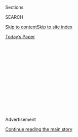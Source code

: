 <div id="app">

<div>

<div>

<div>

<div class="NYTAppHideMasthead css-1q2w90k e1suatyy0">

<div class="section css-ui9rw0 e1suatyy2">

<div class="css-eph4ug er09x8g0">

<div class="css-6n7j50">

</div>

<span class="css-1dv1kvn">Sections</span>

<div class="css-10488qs">

<span class="css-1dv1kvn">SEARCH</span>

</div>

[Skip to content](#site-content)[Skip to site index](#site-index)

</div>

<div class="css-10698na e1huz5gh0">

</div>

</div>

<div id="masthead-bar-one" class="section hasLinks css-15hmgas e1csuq9d3">

<div class="css-uqyvli e1csuq9d0">

</div>

<div class="css-1uqjmks e1csuq9d1">

</div>

<div class="css-9e9ivx">

[](https://myaccount.nytimes.com/auth/login?response_type=cookie&client_id=vi)

</div>

<div class="css-1bvtpon e1csuq9d2">

[Today’s Paper](https://www.nytimes.com/section/todayspaper)

</div>

</div>

</div>

</div>

<div data-aria-hidden="false">

<div id="site-content" role="main">

<div>

<div class="css-1aor85t" style="opacity:0.000000001;z-index:-1;visibility:hidden">

<div class="css-1hqnpie">

<div class="css-epjblv">

<span class="css-17xtcya">[Opinion](/section/opinion)</span><span class="css-x15j1o">|</span><span class="css-fwqvlz">The
Misunderstood, Maligned Rattlesnake</span>

</div>

<div class="css-k008qs">

<div class="css-1iwv8en">

<span class="css-18z7m18"></span>

<div>

</div>

</div>

<span class="css-1n6z4y">https://nyti.ms/316nHhs</span>

<div class="css-1705lsu">

<div class="css-4xjgmj">

<div class="css-4skfbu" role="toolbar" data-aria-label="Social Media Share buttons, Save button, and Comments Panel with current comment count" data-testid="share-tools">

  - 
  - 
  - 
  - 
    
    <div class="css-6n7j50">
    
    </div>

  - 

</div>

</div>

</div>

</div>

</div>

</div>

<div id="NYT_TOP_BANNER_REGION" class="css-13pd83m">

</div>

<div id="top-wrapper" class="css-1sy8kpn">

<div id="top-slug" class="css-l9onyx">

Advertisement

</div>

[Continue reading the main story](#after-top)

<div class="ad top-wrapper" style="text-align:center;height:100%;display:block;min-height:250px">

<div id="top" class="place-ad" data-position="top" data-size-key="top">

</div>

</div>

<div id="after-top">

</div>

</div>

<div>

<div class="css-v5btjw etb61u70">

<div class="css-v05ibm etb61u71">

[Opinion](/section/opinion)

</div>

</div>

<div id="sponsor-wrapper" class="css-1hyfx7x">

<div id="sponsor-slug" class="css-19vbshk">

Supported by

</div>

[Continue reading the main story](#after-sponsor)

<div id="sponsor" class="ad sponsor-wrapper" style="text-align:center;height:100%;display:block">

</div>

<div id="after-sponsor">

</div>

</div>

<div class="css-186x18t">

</div>

<div class="css-1vkm6nb ehdk2mb0">

# The Misunderstood, Maligned Rattlesnake

</div>

The beautiful creature in the flower bed was not a threat to us. It was
a gift.

<div class="css-18e8msd">

<div class="css-vp77d3 epjyd6m0">

<div class="css-1p10dcb ey68jwv0" data-aria-hidden="true">

[![Margaret
Renkl](https://static01.nyt.com/images/2017/04/08/opinion/margaret-renkl/margaret-renkl-thumbLarge-v2.png
"Margaret Renkl")](https://www.nytimes.com/by/margaret-renkl)

</div>

<div class="css-1baulvz">

By [<span class="css-1baulvz last-byline" itemprop="name">Margaret
Renkl</span>](https://www.nytimes.com/by/margaret-renkl)

<div class="css-8atqhb">

Contributing Opinion Writer

</div>

</div>

</div>

  - June 22, 2020

  - 
    
    <div class="css-4xjgmj">
    
    <div class="css-d8bdto" role="toolbar" data-aria-label="Social Media Share buttons, Save button, and Comments Panel with current comment count" data-testid="share-tools">
    
      - 
      - 
      - 
      - 
        
        <div class="css-6n7j50">
        
        </div>
    
      - 
    
    </div>
    
    </div>

</div>

<div class="css-79elbk" data-testid="photoviewer-wrapper">

<div class="css-z3e15g" data-testid="photoviewer-wrapper-hidden">

</div>

<div class="css-1a48zt4 ehw59r15" data-testid="photoviewer-children">

![<span class="css-16f3y1r e13ogyst0" data-aria-hidden="true">A female
timber rattlesnake with her
young.</span><span class="css-cnj6d5 e1z0qqy90" itemprop="copyrightHolder"><span class="css-1ly73wi e1tej78p0">Credit...</span><span><span>Kevin
Stohlgren, via The Orianne
Society</span></span></span>](https://static01.nyt.com/images/2020/06/22/opinion/22renkl1/merlin_173706246_a67f8a35-473f-41ea-9622-5aa850461077-articleLarge.jpg?quality=75&auto=webp&disable=upscale)

</div>

</div>

</div>

<div class="section meteredContent css-1r7ky0e" name="articleBody" itemprop="articleBody">

<div class="css-1fanzo5 StoryBodyCompanionColumn">

<div class="css-53u6y8">

NASHVILLE — The cabin my husband and I borrowed last week was first
built in Kentucky on our friends’ family land more than 100 years ago.
The timbers are rough-hewed, and you can still see the bark on some of
the beams as the builders conserved every inch of the trees they felled
from a forest that must have seemed endless. Our friends dismantled the
cabin in 1987 and brought the timbers back to Tennessee, where they used
them to build a new cabin on the Cumberland Plateau. It is now perched
at the edge of a windswept bluff overlooking Lost Cove, [one of the most
biodiverse places in the
world](https://www.landtrusttn.org/projects/lost-cove-sewanee-tn/),
right where the heavens come together with the earth.

In the five days we spent there to celebrate our anniversary, we walked
in an endless garden — Queen Anne’s lace and forest tickseed, Carolina
horsenettle and narrowleaf vervain, annual fleabane and zigzag
spiderwort and oxeye daisies were all growing wild. The woods were
filled with songbirds: blue jays and goldfinches and tufted titmice and
chickadees and bluebirds and even the [secretive scarlet
tanager](https://www.allaboutbirds.org/guide/Scarlet_Tanager/id).
Tanagers generally keep to the treetops, but the trees growing in the
soil of Lost Cove reach up to the edge of the bluff. From our own perch,
we had a bird’s-eye view of the trees.

We watched a pair of red-tailed hawks teaching their fledglings to hunt.
We listened to [a pileated woodpecker’s wild
cry](https://www.youtube.com/watch?v=NqPPioNKIfo) from the top of a dead
tree and heard [a red fox barking in the
dark](https://wildambience.com/wildlife-sounds/red-fox/) as two barred
owls called to each other: [*Who, who, who cooks for
you?*](https://www.youtube.com/watch?v=y5zc-NHIipw) At Lost Cove, the
nights are as beautiful as the days. The fireflies come out to fill the
forest just as the stars come out to fill the skies.

The sound that woke me in the first stirrings of dawn one morning was
the cry of a small animal — a mouse, perhaps, or a chipmunk — in the
claws, or jaws, of a predator. It was a piteous sound coming from
directly beneath our window. The creature cried out, just once, and then
was silent.

</div>

</div>

<div class="css-1fanzo5 StoryBodyCompanionColumn">

<div class="css-53u6y8">

I’ve mostly made peace with the fact that the peaceable kingdom is
anything but. All day long and all night long, too, every creature on
that bluff, like every creature deep in the cove itself and every
creature in my suburban yard in Nashville and every creature scurrying
down every city alleyway, is both trying to eat and trying not to be
eaten. An insect-eating scarlet tanager is not inherently less violent
than the owl that eats songbirds. A rabbit is not somehow “better” for
eating wildflowers than a fox is for eating rabbits. This is how the
natural world works, and there is no wishing it were otherwise. But
knowing about such suffering is not the same as being a witness to such
suffering, and I did not go back to sleep that early morning.

My ambivalence in this matter of mortality explains why I was both
completely fascinated and completely terrified by the small rattlesnake
my husband found curled up next to the front porch of the cabin later
that day. I was afraid, but I wasn’t *only* afraid. I was also a little
bit in love with the magnificent creature that was calmly surveying us
from behind a laurel, making not a sound.

</div>

</div>

<div class="css-79elbk" data-testid="photoviewer-wrapper">

<div class="css-z3e15g" data-testid="photoviewer-wrapper-hidden">

</div>

<div class="css-1a48zt4 ehw59r15" data-testid="photoviewer-children">

![<span class="css-16f3y1r e13ogyst0" data-aria-hidden="true">The young
timber rattlesnake at the cabin the author was visiting on the
Cumberland
Plateau.</span><span class="css-cnj6d5 e1z0qqy90" itemprop="copyrightHolder"><span class="css-1ly73wi e1tej78p0">Credit...</span><span>via
Margaret
Renkl</span></span>](https://static01.nyt.com/images/2020/06/22/opinion/22renkl2/merlin_173714499_f7d1127e-f064-4dfb-824f-22983606f2af-articleLarge.jpg?quality=75&auto=webp&disable=upscale)

</div>

</div>

<div class="css-1fanzo5 StoryBodyCompanionColumn">

<div class="css-53u6y8">

Really, what 32nd wedding anniversary would be complete without the
appearance of some perfectly timed memento mori, in this case a deadly
pit viper? Or without an ensuing marital debate?

“It has to be a copperhead,” my husband said. “They’re all over the
place up here. Rattlesnakes are rare.”

</div>

</div>

<div class="css-1fanzo5 StoryBodyCompanionColumn">

<div class="css-53u6y8">

“The markings are all wrong,” I said. “It has to be a timber rattler.”

“It’s way too small to be a timber rattler,” my husband said.

“Rattlesnakes don’t start out five feet long,” I said.

Throughout this lengthy conversation, which I have truncated for the
sake of your sanity, the snake in question did not stir. It was utterly
motionless, so still it provided what my husband believed was
unassailable evidence of his point: “If this is a rattlesnake, why isn’t
it rattling?”

One of his former students settled the question after my husband texted
him a picture of the snake. Jackson Roberts is now a doctoral candidate
in herpetology at Louisiana State University, and he confirmed that we
had in fact been visited by a young timber rattlesnake. “You were really
lucky to get to see one,” he told us. “They’re very shy, and they’re
becoming more rare as we clear out their habitat. And as people kill
them.”

I asked Mr. Roberts why the snake hadn’t deployed its trademark warning
device. “The rattle is a last-ditch defensive strategy against
predators,” he said. “They’d much rather hunker down and wait for
trouble to leave.”

To a rattlesnake, in other words, *we* are the trouble. *We* are the
predators.

Timber rattlesnakes are declining in many states, [including here in
Tennessee](https://www.tn.gov/twra/wildlife/reptiles/snakes/timber-rattlesnake.html#:~:text=The%20Timber%20Rattlesnake%20is%20is,the%20end%20of%20the%20tail.),
and it’s illegal to kill one. It’s actually illegal to kill any snake in
Tennessee unless it poses a direct threat to you. Thing is, there’s
never any reason to consider a snake a direct threat. Unless you’re the
one posing a direct threat to the snake — if, say, you’re trying to kill
it — a snake will simply sit quietly and wait for you to go away.

Barely two days after this peaceful rattlesnake entered my ken and
installed itself in my dreams, [the Orianne
Society](https://www.oriannesociety.org/), a conservation nonprofit
based in Tiger, Ga., started a [new initiative to celebrate
rattlesnakes](https://www.oriannesociety.org/uncategorized/rattlesnakes-protect-educate-conserve/).
Every day for the month leading up to World Snake Day on July 16,
Orianne is [posting clips on social
media](https://www.youtube.com/channel/UCFTl5TKVlFzTw2I3J-U09Mg) of
chief executive Chris Jenkins talking about snake biology, safe hiking
in rattlesnake country, what to do when you encounter a snake, etc. —
basically anything that might encourage people to stop killing snakes.

</div>

</div>

<div class="css-1h0maa8 e73j0it0">

<div class="css-1xdhyk6 erfvjey0">

<span class="css-1ly73wi e1tej78p0">Image</span>

<div class="css-zjzyr8">

<div data-testid="lazyimage-container" style="height:580px">

</div>

</div>

</div>

<span class="css-16f3y1r e13ogyst0" data-aria-hidden="true">A timber
rattlesnake at a birthing site in the southern
Appalachians.</span><span class="css-cnj6d5 e1z0qqy90" itemprop="copyrightHolder"><span class="css-1ly73wi e1tej78p0">Credit...</span><span>Heidi
Hall, via The Orianne Society</span></span>

<div class="css-1xdhyk6 erfvjey0">

<span class="css-1ly73wi e1tej78p0">Image</span>

<div class="css-zjzyr8">

<div data-testid="lazyimage-container" style="height:580.6444444444445px">

</div>

</div>

</div>

<span class="css-16f3y1r e13ogyst0" data-aria-hidden="true">A timber
rattlesnake’s
rattle.</span><span class="css-cnj6d5 e1z0qqy90" itemprop="copyrightHolder"><span class="css-1ly73wi e1tej78p0">Credit...</span><span>Pete
Oxford, via The Orianne Society</span></span>

</div>

<div class="css-1fanzo5 StoryBodyCompanionColumn">

<div class="css-53u6y8">

“Rattlesnakes, and snakes in general, are the most misunderstood, the
most maligned, the most persecuted animals on the planet,” Dr. Jenkins
said in a phone interview last week. “One of the most important things
we can do for the conservation of any snake, and rattlesnakes in
particular, is education.”

</div>

</div>

<div class="css-1fanzo5 StoryBodyCompanionColumn">

<div class="css-53u6y8">

A fear of rattlesnakes is not unfounded. My own cousin’s maternal
grandfather died decades ago when he stepped on a rattlesnake too far
out in the woods to get medical help in time to treat the bite. To the
snake, he was a threat. To his family, that didn’t matter. The only
thing that mattered to them was that he was dead.

But the truth is that an animal can be dangerous and still pose almost
no threat to people. According to Dr. Jenkins, snakebites are rare, and
up to 50 percent of rattlesnake strikes are “dry bites” in which the
snake doesn’t actually inject venom. Nevertheless, our culture has
taught us to associate serpents not only with danger but also with evil.

The only antidote to these associations is information. “Unless you’re
actively trying to catch or kill a rattlesnake, the chance of being
bitten is very low,” said Dr. Jenkins. “Many more people die every year
from horses — whether they get thrown off or they get kicked — than from
snakes. Many more people die from bees and wasps. If you encounter a
rattlesnake, you should be excited. It’s a symbol that you’re in a wild
place, a special place.”

It’s hard to imagine a time when rattlesnakes, no matter how shy and how
peaceful, will be welcomed without fear. But I like to think we can
still “complicate our perceptions,” as my friend Erica Wright writes in
her forthcoming book, “Snake.” Perhaps we can yet learn, as she puts it,
to “recognize the grace alongside the fangs and venom. Complicated.
Sublime. Awful and beautiful at once.”

When we checked in the last light of day, our rattlesnake visitor was
still sitting quietly in the flower bed. By morning it was gone,
vanished into the dappled light of the forest or a shady crevice of that
ancient limestone bluff. We never saw it again.

Margaret Renkl is a contributing opinion writer who covers flora, fauna,
politics and culture in the American South. She is the author of the
book “[Late Migrations: A Natural History of Love and
Loss](https://milkweed.org/book/late-migrations).”

*The Times is committed to publishing* [*a diversity of
letters*](https://www.nytimes.com/2019/01/31/opinion/letters/letters-to-editor-new-york-times-women.html)
*to the editor. We’d like to hear what you think about this or any of
our articles. Here are some*
[*tips*](https://help.nytimes.com/hc/en-us/articles/115014925288-How-to-submit-a-letter-to-the-editor)*.
And here’s our email:*
[*letters@nytimes.com*](mailto:letters@nytimes.com)*.*

*Follow The New York Times Opinion section on*
[*Facebook*](https://www.facebook.com/nytopinion)*,* [*Twitter
(@NYTopinion)*](http://twitter.com/NYTOpinion) *and*
[*Instagram*](https://www.instagram.com/nytopinion/)*.*

</div>

</div>

</div>

<div>

</div>

<div>

</div>

<div>

</div>

<div>

<div id="bottom-wrapper" class="css-1ede5it">

<div id="bottom-slug" class="css-l9onyx">

Advertisement

</div>

[Continue reading the main story](#after-bottom)

<div id="bottom" class="ad bottom-wrapper" style="text-align:center;height:100%;display:block;min-height:90px">

</div>

<div id="after-bottom">

</div>

</div>

</div>

</div>

</div>

## Site Index

<div>

</div>

## Site Information Navigation

  - [© <span>2020</span> <span>The New York Times
    Company</span>](https://help.nytimes.com/hc/en-us/articles/115014792127-Copyright-notice)

<!-- end list -->

  - [NYTCo](https://www.nytco.com/)
  - [Contact
    Us](https://help.nytimes.com/hc/en-us/articles/115015385887-Contact-Us)
  - [Work with us](https://www.nytco.com/careers/)
  - [Advertise](https://nytmediakit.com/)
  - [T Brand Studio](http://www.tbrandstudio.com/)
  - [Your Ad
    Choices](https://www.nytimes.com/privacy/cookie-policy#how-do-i-manage-trackers)
  - [Privacy](https://www.nytimes.com/privacy)
  - [Terms of
    Service](https://help.nytimes.com/hc/en-us/articles/115014893428-Terms-of-service)
  - [Terms of
    Sale](https://help.nytimes.com/hc/en-us/articles/115014893968-Terms-of-sale)
  - [Site Map](https://spiderbites.nytimes.com)
  - [Help](https://help.nytimes.com/hc/en-us)
  - [Subscriptions](https://www.nytimes.com/subscription?campaignId=37WXW)

</div>

</div>

</div>

</div>

